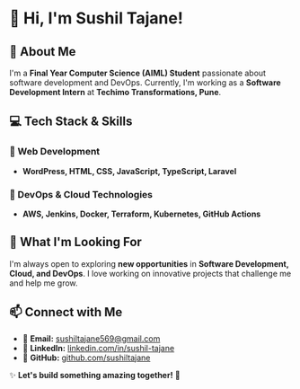 # 👋 Hi, I'm Sushil Tajane!  

## 🚀 About Me  
I'm a **Final Year Computer Science (AIML) Student** passionate about software development and DevOps. Currently, I'm working as a **Software Development Intern** at **Techimo Transformations, Pune**.  

## 💻 Tech Stack & Skills  
### 🔹 Web Development  
- **WordPress, HTML, CSS, JavaScript, TypeScript, Laravel**  

### 🔹 DevOps & Cloud Technologies  
- **AWS, Jenkins, Docker, Terraform, Kubernetes, GitHub Actions**  

## 🎯 What I'm Looking For  
I'm always open to exploring **new opportunities** in **Software Development, Cloud, and DevOps**. I love working on innovative projects that challenge me and help me grow.  

## 📫 Connect with Me  
- 📧 **Email:** sushiltajane569@gmail.com  
- 🔗 **LinkedIn:** [linkedin.com/in/sushil-tajane](#)  
- 🐙 **GitHub:** [github.com/sushiltajane](#)  

✨ **Let's build something amazing together!** 🚀  


<!---
sushiltajane/sushiltajane is a ✨ special ✨ repository because its `README.md` (this file) appears on your GitHub profile.
You can click the Preview link to take a look at your changes.
--->
